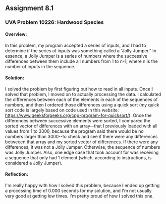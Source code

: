 ## Assignment 8.1
### UVA Problem 10226: Hardwood Species

#### Overview:
In this problem, my program accepted a series of inputs, and I had to determine if the series of inputs was something called a "Jolly Jumper." In essence, a Jolly Jumper is a series of numbers where the successive differences between them include all numbers from 1 to n-1, where n is the number of inputs in the sequence.

#### Solution:
I solved the problem by first figuring out how to read in all inputs. Once I solved that problem, I moved on to actually processing the data. I calculated the differences between each of the elements in each of the sequences of numbers, and then I ordered those differences using a quick sort (my quick sort code is largely based on code used in this website: https://www.geeksforgeeks.org/cpp-program-for-quicksort/). Once the differences between successive elements were sorted, I compared the sorted vector of differences with an array--that I previously loaded with all values from 1 to 3000, because the program said there would be no numbers larger than 3000--to check and see if there were any differences betweeen that array and my sorted vector of differences. If there were any differences, it was not a Jolly Jumper. Otherwise, the sequence of numbers was Jolly Jumper. Also, one edge case that took account for was receiving a sequence that only had 1 element (which, according to instructions, is considered a Jolly Jumper).

#### Reflection:
I'm really happy with how I solved this problem, because I ended up getting a processing time of 0.000 seconds for my solution, and I'm not usually very good at getting low times. I'm pretty proud of how I solved this one.
